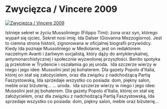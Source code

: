Zwycięzca / Vincere 2009 
=============
[![Zwycięzca / Vincere 2009 ](http://vidos.pl/images/player.gif)](http://vidos.pl/zwyciezca-vincere-2009)

 Istnieje sekret w życiu Mussoliniego (Filippo Timi): żona oraz syn, którego wyparł się ojciec. Sekret nosi imię: Ida Dalser (Giovanna Mezzogiorno). Jest to ciemna strona historii, zignorowana w oficjalnej biografii przywódcy. Kiedy Ida poznaje Mussoliniego w Mediolanie, jest on redaktorem naczelnym Avanti i żarliwym socjalistą, który dąży do antyklerykalnej, antymonarchistycznej i społecznie wyzwolonej przyszłości. Benito spotyka ją przelotnie w Trydencie i oszałamia go jej uroda.  Ida szczerze wierzy w niego i jego idee: Mussolini jest jej bohaterem. Dla gazety Popolo d'Italia, której on stał się założycielem, oraz dla związku z nadchodzącą Partią Faszystowską, Ida sprzedaje wszystko co posiada: dom, piękny salon, meble oraz biżuterię...   ... uroda.  Ida szczerze wierzy w niego i jego idee: Mussolini jest jej bohaterem. Dla gazety Popolo d'Italia, której on stał się założycielem, oraz dla związku z nadchodzącą Partią Faszystowską, Ida sprzedaje wszystko co posiada: dom, piękny salon, meble oraz biżuterię...
